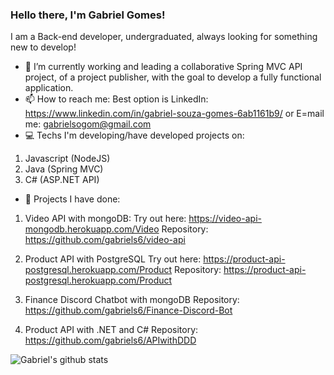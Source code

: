 ### Hello there, I'm Gabriel Gomes! 

I am a Back-end developer, undergraduated, always looking for something new to develop!

- 🔭 I’m currently working and leading a collaborative Spring MVC API project, of a project publisher, with the goal to develop a fully functional application.
- 📫 How to reach me: 
Best option is LinkedIn: https://www.linkedin.com/in/gabriel-souza-gomes-6ab1161b9/
or E=mail me: gabrielsogom@gmail.com
- 💻 Techs I'm developing/have developed projects on:
1. Javascript (NodeJS)
2. Java (Spring MVC)
3. C# (ASP.NET API)


- 📁 Projects I have done:
1. Video API with mongoDB: 
Try out here: https://video-api-mongodb.herokuapp.com/Video
Repository: https://github.com/gabriels6/video-api

2. Product API with PostgreSQL
Try out here: https://product-api-postgresql.herokuapp.com/Product
Repository: https://product-api-postgresql.herokuapp.com/Product

3. Finance Discord Chatbot with mongoDB
Repository: https://github.com/gabriels6/Finance-Discord-Bot

4. Product API with .NET and C#
Repository: https://github.com/gabriels6/APIwithDDD

![Gabriel's github stats](https://github-readme-stats.vercel.app/api?username=gabriels6)



<!--
**gabriels6/gabriels6** is a ✨ _special_ ✨ repository because its `README.md` (this file) appears on your GitHub profile.

Here are some ideas to get you started:

- 🔭 I’m currently working on ...
- 🌱 I’m currently learning ...
- 👯 I’m looking to collaborate on ...
- 🤔 I’m looking for help with ...
- 💬 Ask me about ...
- 📫 How to reach me: ...
- 😄 Pronouns: ...
- ⚡ Fun fact: ...
-->
